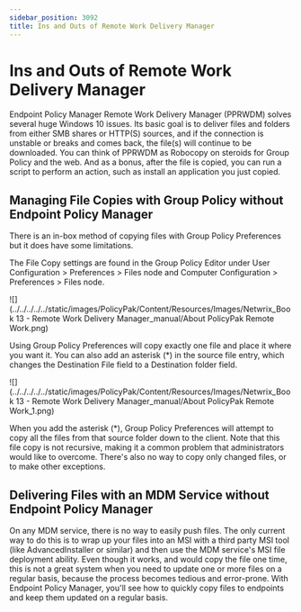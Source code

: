 ```yaml
---
sidebar_position: 3092
title: Ins and Outs of Remote Work Delivery Manager
---
```


# Ins and Outs of Remote Work Delivery Manager

Endpoint Policy Manager Remote Work Delivery Manager (PPRWDM) solves several huge Windows 10 issues. Its basic goal is to deliver files and folders from either SMB shares or HTTP(S) sources, and if the connection is unstable or breaks and comes back, the file(s) will continue to be downloaded. You can think of PPRWDM as Robocopy on steroids for Group Policy and the web. And as a bonus, after the file is copied, you can run a script to perform an action, such as install an application you just copied.

## Managing File Copies with Group Policy without Endpoint Policy Manager

There is an in-box method of copying files with Group Policy Preferences but it does have some limitations.

The File Copy settings are found in the Group Policy Editor under User Configuration > Preferences > Files node and Computer Configuration > Preferences > Files node.

![](../../../../../static/images/PolicyPak/Content/Resources/Images/Netwrix_Book 13 - Remote Work Delivery Manager_manual/About PolicyPak Remote Work.png)

Using Group Policy Preferences will copy exactly one file and place it where you want it. You can also add an asterisk (\*) in the source file entry, which changes the Destination File field to a Destination folder field.

![](../../../../../static/images/PolicyPak/Content/Resources/Images/Netwrix_Book 13 - Remote Work Delivery Manager_manual/About PolicyPak Remote Work_1.png)

When you add the asterisk (\*), Group Policy Preferences will attempt to copy all the files from that source folder down to the client. Note that this file copy is not recursive, making it a common problem that administrators would like to overcome. There's also no way to copy only changed files, or to make other exceptions.

## Delivering Files with an MDM Service without Endpoint Policy Manager

On any MDM service, there is no way to easily push files. The only current way to do this is to wrap up your files into an MSI with a third party MSI tool (like AdvancedInstaller or similar) and then use the MDM service's MSI file deployment ability. Even though it works, and would copy the file one time, this is not a great system when you need to update one or more files on a regular basis, because the process becomes tedious and error-prone. With Endpoint Policy Manager, you'll see how to quickly copy files to endpoints and keep them updated on a regular basis.